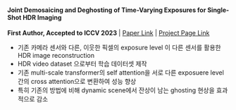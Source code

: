 #### Joint Demosaicing and Deghosting of Time-Varying Exposures for Single-Shot HDR Imaging

__First Author, Accepted to ICCV 2023__ | [Paper Link](https://openaccess.thecvf.com/content/ICCV2023/papers/Kim_Joint_Demosaicing_and_Deghosting_of_Time-Varying_Exposures_for_Single-Shot_HDR_ICCV_2023_paper.pdf) | [Project Page Link](https://github.com/KAIST-VCLAB/singshot-hdr-demosaicing/tree/master?tab=readme-ov-file)

- 기존 카메라 센서와 다른, 이웃한 픽셀의 exposure level 이 다른 센서를 활용한 HDR image reconstruction
- HDR video dataset 으로부터 학습 데이터셋 제작
- 기존 multi-scale transformer의 self attention을 서로 다른 exposuere level간의 cross attention으로 변환하여 성능 향상
- 특히 기존의 방법에 비해 dynamic scene에서 잔상이 남는 ghosting 현상을 효과적으로 감소